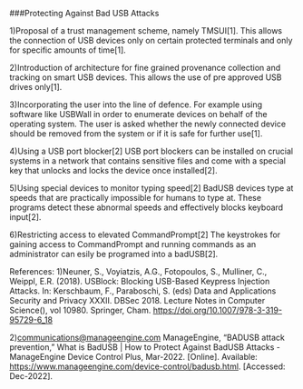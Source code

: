 ###Protecting Against Bad USB Attacks

1)Proposal of a trust management scheme, namely TMSUI[1].
This allows the connection of USB devices only on certain protected terminals and 
only for specific amounts of time[1].

2)Introduction of architecture for fine grained provenance collection and tracking
on smart USB devices. This allows the use of pre approved USB drives only[1].

3)Incorporating the user into the line of defence. For example using software like
USBWall in order to enumerate devices on behalf of the operating system. The user
is asked whether the newly connected device should be removed from the system or 
if it is safe for further use[1].

4)Using a USB port blocker[2]
USB port blockers can be installed on crucial systems in a network that contains
sensitive files and come with a special key that unlocks and locks the device
once installed[2].

5)Using special devices to monitor typing speed[2]
BadUSB devices type at speeds that are practically impossible for humans to type at.
These programs detect these abnormal speeds and effectively blocks keyboard input[2].

6)Restricting access to elevated CommandPrompt[2]
The keystrokes for gaining access to CommandPrompt and running commands as an
administrator can esily be programed into a badUSB[2].

References:
1)Neuner, S., Voyiatzis, A.G., Fotopoulos, S., Mulliner, C., Weippl, E.R. (2018). USBlock:
Blocking USB-Based Keypress Injection Attacks. In: Kerschbaum, F., Paraboschi, S. (eds) Data
and Applications Security and Privacy XXXII. DBSec 2018. Lecture Notes in Computer Science(), 
vol 10980. Springer, Cham. https://doi.org/10.1007/978-3-319-95729-6_18

2)communications@manageengine.com ManageEngine, “BADUSB attack prevention,” What is BadUSB | How
to Protect Against BadUSB Attacks - ManageEngine Device Control Plus, Mar-2022. [Online]. Available: 
https://www.manageengine.com/device-control/badusb.html. [Accessed: Dec-2022]. 
